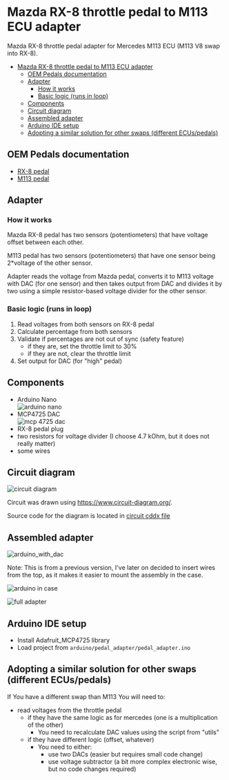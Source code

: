 # Mazda RX-8 throttle pedal to M113 ECU adapter

Mazda RX-8 throttle pedal adapter for Mercedes M113 ECU (M113 V8 swap into RX-8).

<!-- TOC -->
* [Mazda RX-8 throttle pedal to M113 ECU adapter](#mazda-rx-8-throttle-pedal-to-m113-ecu-adapter)
  * [OEM Pedals documentation](#oem-pedals-documentation)
  * [Adapter](#adapter)
    * [How it works](#how-it-works)
    * [Basic logic (runs in loop)](#basic-logic-runs-in-loop)
  * [Components](#components)
  * [Circuit diagram](#circuit-diagram)
  * [Assembled adapter](#assembled-adapter)
  * [Arduino IDE setup](#arduino-ide-setup)
  * [Adopting a similar solution for other swaps (different ECUs/pedals)](#adopting-a-similar-solution-for-other-swaps-different-ecuspedals)
<!-- TOC -->

## OEM Pedals documentation

- [RX-8 pedal](./docs/rx-8-pedal/rx-8-pedal.md)
- [M113 pedal](./docs/m113-pedal/m113-pedal.md)

## Adapter

### How it works

Mazda RX-8 pedal has two sensors (potentiometers) that have voltage offset between each other.

M113 pedal has two sensors (potentiometers) that have one sensor being 2*voltage of the other sensor.

Adapter reads the voltage from Mazda pedal, converts it to M113 voltage with DAC (for one sensor) and then takes output
from DAC and divides it by two using a simple resistor-based voltage divider for the other sensor.

### Basic logic (runs in loop)

1. Read voltages from both sensors on RX-8 pedal
2. Calculate percentage from both sensors
3. Validate if percentages are not out of sync (safety feature)
    - if they are, set the throttle limit to 30%
    - if they are not, clear the throttle limit
4. Set output for DAC (for "high" pedal)

## Components

- Arduino Nano <br> ![arduino nano](./docs/elements/arduino-nano.png)
- MCP4725 DAC <br> ![mcp 4725 dac](./docs/elements/mcp-4725-dac.png)
- RX-8 pedal plug
- two resistors for voltage divider (I choose 4.7 kOhm, but it does not really matter)
- some wires

## Circuit diagram

![circuit diagram](./docs/circuit-diagram.png)

Circuit was drawn using https://www.circuit-diagram.org/.

Source code for the diagram is located in [circuit cddx file](./docs/circuit.cddx)

## Assembled adapter

![arduino_with_dac](./docs/assembled/arduino_with_dac.png)

Note: This is from a previous version, I've later on decided to insert wires from the top, as it makes it easier to mount the assembly in the case.

![arduino in case](./docs/assembled/arduino_in_case.jpeg)

![full adapter](./docs/assembled/full_adapter.jpeg)

## Arduino IDE setup

- Install Adafruit_MCP4725 library
- Load project from `arduino/pedal_adapter/pedal_adapter.ino`

## Adopting a similar solution for other swaps (different ECUs/pedals)

If You have a different swap than M113 You will need to:

- read voltages from the throttle pedal
    - if they have the same logic as for mercedes (one is a multiplication of the other)
        - You need to recalculate DAC values using the script from "utils"
    - if they have different logic (offset, whatever)
        - You need to either:
            - use two DACs (easier but requires small code change)
            - use voltage subtractor (a bit more complex electronic wise, but no code changes required) 
